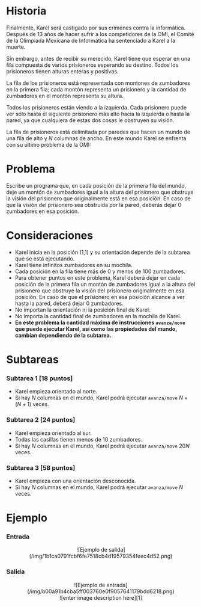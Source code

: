 # Historia

Finalmente, Karel será castigado por sus crímenes contra la informática. Después de 13 años de hacer sufrir a los competidores de la OMI, el Comité de la Olimpiada Mexicana de Informática ha sentenciado a Karel a la muerte.

Sin embargo, antes de recibir su merecido, Karel tiene que esperar en una fila compuesta de varios prisioneros esperando su destino. Todos los prisioneros tienen alturas enteras y positivas.

La fila de los prisioneros está representada con montones de zumbadores en la primera fila; cada montón representa un prisionero y la cantidad de zumbadores en el montón representa su altura. 

Todos los prisioneros están viendo a la izquierda. Cada prisionero puede ver sólo hasta el siguiente prisionero más alto hacia la izquierda o hasta la pared, ya que cualquiera de estas dos cosas le obstruyen su visión.

La fila de prisioneros está delimitada por paredes que hacen un mundo de una fila de alto y $N$ columnas de ancho. En este mundo Karel se enfrenta con su último problema de la OMI:

# Problema

Escribe un programa que, en cada posición de la primera fila del mundo, deje un montón de zumbadores igual a la altura del prisionero que obstruye la visión del prisionero que originalmente está en esa posición. En caso de que la visión del prisionero sea obstruida por la pared, deberás dejar 0 zumbadores en esa posición.

# Consideraciones

* Karel inicia en la posición (1,1) y su orientación depende de la subtarea que se está ejecutando.
* Karel tiene infinitos zumbadores en su mochila.
* Cada posición en la fila tiene más de 0 y menos de 100 zumbadores.
* Para obtener puntos en este problema, Karel deberá dejar en cada posición de la primera fila un montón de zumbadores igual a la altura del prisionero que obstruye la visión del prisionero originalmente en esa posición.  En caso de que el prisionero en esa posición alcance a ver hasta la pared, deberá dejar 0 zumbadores.
* No importan la orientación ni la posición final de Karel.
* No importa la cantidad final de zumbadores en la mochila de Karel.
* **En este problema la cantidad máxima de instrucciones `avanza/move` que puede ejecutar Karel, así como las propiedades del mundo, cambian dependiendo de la subtarea.**

# Subtareas

### Subtarea 1 [18 puntos]

* Karel empieza orientado al norte.
* Si hay $N$ columnas en el mundo, Karel podrá ejecutar `avanza/move` $N \times (N+1)$ veces.

### Subtarea 2 [24 puntos]

* Karel empieza orientado al sur.
* Todas las casillas tienen menos de 10 zumbadores.
* Si hay $N$ columnas en el mundo, Karel podrá ejecutar `avanza/move` $20N$ veces.

### Subtarea 3 [58 puntos]

* Karel empieza con una orientación desconocida.
* Si hay $N$ columnas en el mundo, Karel podrá ejecutar `avanza/move` $N$ veces.

# Ejemplo

### Entrada

<center>![Ejemplo de salida](/img/1b1ca0791fcbf6fe7518cb4d19579354feec4d52.png)</center>

### Salida

<center>![Ejemplo de entrada](/img/b00a91b4cba5ff003760e0f9057641179bdd6218.png)</center>

<center>
![enter image description here][1]


  [1]: /img/d70d7644e08508bfcb30030e21317943d944414d.jpeg
</center>